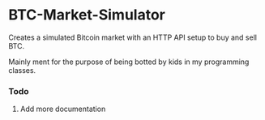 # BTC-Market-Simulator

Creates a simulated Bitcoin market with an HTTP API setup to buy and sell BTC.

Mainly ment for the purpose of being botted by kids in my programming classes.

### Todo

1. Add more documentation

